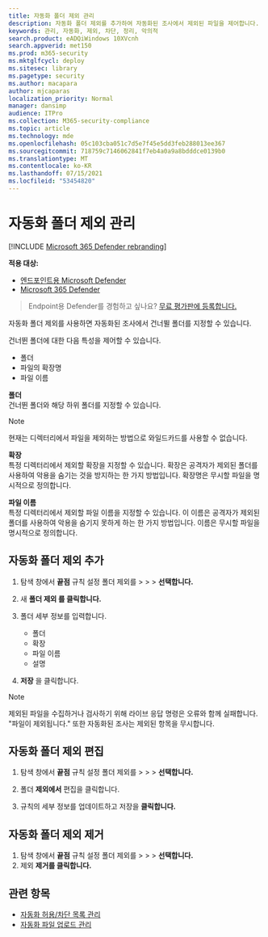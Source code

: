 ```yaml
---
title: 자동화 폴더 제외 관리
description: 자동화 폴더 제외를 추가하여 자동화된 조사에서 제외된 파일을 제어합니다.
keywords: 관리, 자동화, 제외, 차단, 정리, 악의적
search.product: eADQiWindows 10XVcnh
search.appverid: met150
ms.prod: m365-security
ms.mktglfcycl: deploy
ms.sitesec: library
ms.pagetype: security
ms.author: macapara
author: mjcaparas
localization_priority: Normal
manager: dansimp
audience: ITPro
ms.collection: M365-security-compliance
ms.topic: article
ms.technology: mde
ms.openlocfilehash: 05c103cba051c7d5e7f45e5dd3feb288013ee367
ms.sourcegitcommit: 718759c7146062841f7eb4a0a9a8bdddce0139b0
ms.translationtype: MT
ms.contentlocale: ko-KR
ms.lasthandoff: 07/15/2021
ms.locfileid: "53454820"
---
```

# <a name="manage-automation-folder-exclusions"></a>자동화 폴더 제외 관리 

[!INCLUDE [Microsoft 365 Defender rebranding](../../includes/microsoft-defender.md)]


**적용 대상:**
- [엔드포인트용 Microsoft Defender](https://go.microsoft.com/fwlink/p/?linkid=2154037)
- [Microsoft 365 Defender](https://go.microsoft.com/fwlink/?linkid=2118804)

>Endpoint용 Defender를 경험하고 싶나요? [무료 평가판에 등록합니다.](https://www.microsoft.com/microsoft-365/windows/microsoft-defender-atp?ocid=docs-wdatp-automationexclusionfolder-abovefoldlink)

자동화 폴더 제외를 사용하면 자동화된 조사에서 건너뛸 폴더를 지정할 수 있습니다. 

건너뛴 폴더에 대한 다음 특성을 제어할 수 있습니다.
- 폴더 
- 파일의 확장명
- 파일 이름


**폴더**<br>
건너뛴 폴더와 해당 하위 폴더를 지정할 수 있습니다. 


>[!NOTE]
>현재는 디렉터리에서 파일을 제외하는 방법으로 와일드카드를 사용할 수 없습니다. 


**확장**<br>
특정 디렉터리에서 제외할 확장을 지정할 수 있습니다. 확장은 공격자가 제외된 폴더를 사용하여 악용을 숨기는 것을 방지하는 한 가지 방법입니다. 확장명은 무시할 파일을 명시적으로 정의합니다. 

**파일 이름**<br>
특정 디렉터리에서 제외할 파일 이름을 지정할 수 있습니다. 이 이름은 공격자가 제외된 폴더를 사용하여 악용을 숨기지 못하게 하는 한 가지 방법입니다. 이름은 무시할 파일을 명시적으로 정의합니다. 



## <a name="add-an-automation-folder-exclusion"></a>자동화 폴더 제외 추가
1. 탐색 창에서 **끝점** 규칙 설정 폴더 제외를  >    >    >  **선택합니다.**  

2. 새 **폴더 제외 를 클릭합니다.**  

3. 폴더 세부 정보를 입력합니다.

    - 폴더
    - 확장
    - 파일 이름
    - 설명

4. **저장** 을 클릭합니다.

>[!NOTE]
> 제외된 파일을 수집하거나 검사하기 위해 라이브 응답 명령은 오류와 함께 실패합니다. "파일이 제외됩니다." 또한 자동화된 조사는 제외된 항목을 무시합니다.

## <a name="edit-an-automation-folder-exclusion"></a>자동화 폴더 제외 편집 
1. 탐색 창에서 **끝점** 규칙 설정 폴더 제외를  >    >    >  **선택합니다.** 

2. 폴더 **제외에서** 편집을 클릭합니다.  

3. 규칙의 세부 정보를 업데이트하고 저장을 **클릭합니다.**

## <a name="remove-an-automation-folder-exclusion"></a>자동화 폴더 제외 제거 
1. 탐색 창에서 **끝점** 규칙 설정 폴더 제외를  >    >    >  **선택합니다.**  
2. 제외 **제거를 클릭합니다.** 


## <a name="related-topics"></a>관련 항목
- [자동화 허용/차단 목록 관리](manage-indicators.md)
- [자동화 파일 업로드 관리](manage-automation-file-uploads.md)
